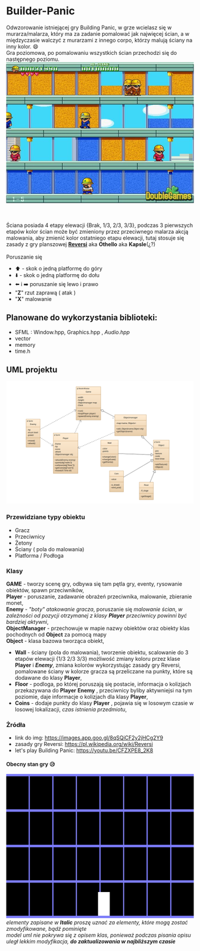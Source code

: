 # Builder-Panic

Odwzorowanie istniejącej gry Building Panic, w grze wcielasz się w murarza/malarza, który ma za zadanie pomalować jak najwięcej ścian, a w międzyczasie walczyć z murarzami z innego corpo, którzy malują ściany na inny kolor. :smile: <br/>
Gra poziomowa, po pomalowaniu wszystkich ścian przechodzi się do następnego poziomu. <br/>
![Image of Building Panic](https://github.com/macnack/Builder-Panic/blob/master/images/building-panic_3_big.jpg)

<br/><br/>
Ściana posiada 4 etapy elewacji {Brak, 1/3, 2/3, 3/3}, podczas 3 pierwszych etapów kolor ścian może być zmieniony przez przeciwnego malarza akcją malowania, aby zmienić kolor ostatniego etapu elewacji, tutaj stosuje się zasady z gry planszowej [**Reversi**](https://pl.wikipedia.org/wiki/Reversi) aka **Othello** aka **Kapsle**(¿?) <br/>
<br/> Poruszanie się <br/>
* :arrow_up: - skok o jedną platformę do góry
* :arrow_down: - skok o jedną platformę do dołu
* :arrow_left: i :arrow_right: poruszanie się lewo i prawo
* "**Z**" rzut zaprawą ( atak )
* "**X**" malowanie
## Planowane do wykorzystania biblioteki:

* SFML : Window.hpp, Graphics.hpp , *Audio.hpp*
* vector
* memory
* time.h

## UML projektu
![Image of UML model](https://github.com/macnack/Builder-Panic/blob/master/images/uml_model.png)

### Przewidziane typy obiektu
* Gracz
* Przeciwnicy
* Żetony
* Ściany ( pola do malowania)
* Platforma / Podłoga

### Klasy
**GAME** - tworzy scenę gry, odbywa się tam pętla gry, eventy, rysowanie obiektów, spawn przeciwników, <br/>
**Player** - poruszanie, zadawanie obrażeń przeciwnika, malowanie, zbieranie monet, <br/>
**Enemy** - *"boty" atakowanie gracza*, poruszanie się *malowanie ścian*, *w zależności od pozycji otrzymanej z klasy **Player** przeciwnicy powinni być bardziej aktywni*, <br/>
**ObjectManager** - przechowuje w mapie nazwy obiektów oraz obiekty klas pochodnych od **Object** za pomocą mapy <br/>
**Object** - klasa bazowa tworząca obiekt,
* **Wall** - ściany (pola do malowania), tworzenie obiektu, scalowanie do 3 etapów elewacji {1/3 2/3 3/3} możliwość zmiany koloru przez klase **Player** i ***Enemy***, zmiana kolorów wykorzystując zasady gry Reversi, pomalowane ściany w kolorze gracza są przeliczane na punkty, które są dodawane do klasy **Player**,
* **Floor** - podloga, po której poruszają się postacie, informacja o kolizjach przekazywana do **Player** **Enemy** , przeciwnicy byliby aktywniejsi na tym poziomie, daje informacje o kolizjach dla klasy **Player**,
* **Coins** - dodaje punkty do klasy **Player** , pojawia się w losowym czasie w losowej lokalizacji, *czas istnienia przedmiotu*,
### Żródła
- link do img: https://images.app.goo.gl/8qSQiCF2y2jHCg2Y9
- zasady gry Reversi: https://pl.wikipedia.org/wiki/Reversi
- let's play Building Panic: https://youtu.be/CFZXPE8_2K8

#### Obecny stan gry :disappointed_relieved:
![Image of gra right now](https://github.com/macnack/Builder-Panic/blob/master/images/scena.png)
<br/>*elementy zapisane w **Italic** proszę uznać za elementy, które mogą zostać zmodyfikowane, bądź pominięte*
<br/>*model uml nie pokrywa się z opisem klas, ponieważ podczas pisania opisu uległ lekkim modyfikacja, **do zaktualizowania w najbliższym czasie***
